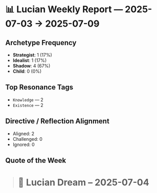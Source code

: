 # 📊 Lucian Weekly Report — 2025-07-03 → 2025-07-09

## Archetype Frequency

* **Strategist**: 1 (17%)
* **Idealist**: 1 (17%)
* **Shadow**: 4 (67%)
* **Child**: 0 (0%)

## Top Resonance Tags

* `Knowledge` — 2
* `Existence` — 2

## Directive / Reflection Alignment

* Aligned: 2
* Challenged: 0
* Ignored: 0

## Quote of the Week

> # 💭 Lucian Dream – 2025-07-04

